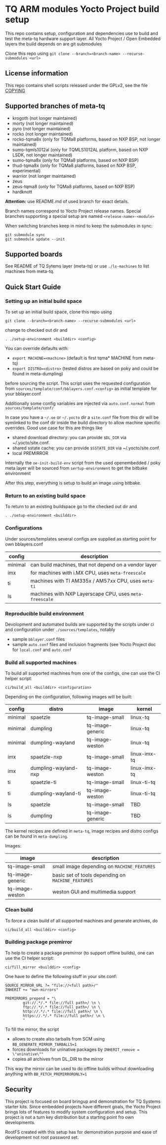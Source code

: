# TQ ARM modules Yocto Project build setup

This repo contains setup, configuration and dependencies use to build and test
the meta-tq hardware support layer. All Yocto Project / Open Embedded layers
the build depends on are git submodules

Clone this repo using `git clone --branch=<branch-name> --recurse-submodules <url>`

## License information

This repo contains shell scripts released under the GPLv2, see the file
[COPYING](COPYING)

## Supported branches of meta-tq

- krogoth (not longer maintained)
- morty (not longer maintained)
- pyro (not longer maintained)
- rocko (not longer maintained)
- rocko-tqma8x (only for TQMa8 platforms, based on NXP BSP, not longer maintained)
- sumo-tqmls1012al (only for TQMLS1012AL platform, based on NXP LSDK, not longer maintained)
- sumo-tqma8x (only for TQMa8 platforms, based on NXP BSP)
- thud-tqma8x (only for TQMa8 platforms, based on NXP BSP, experimental)
- warrior (not longer maintained)
- zeus
- zeus-tqma8 (only for TQMa8 platforms, based on NXP BSP)
- hardknott

**Attention:** use README.md of used branch for exact details.

Branch names correspond to Yocto Project release names. Special branches
supporting a special setup are named `<release-name>-<module>`

When switching branches keep in mind to keep the submodules in sync:

```
git submodule sync
git submodule update --init
```

## Supported boards

See README of TQ Sytems layer (meta-tq) or use `./ls-machines` to list machines
from meta-tq.

## Quick Start Guide

### Setting up an initial build space

To set up an initial build space, clone this repo using 

`git clone --branch=<branch-name> --recurse-submodules <url>`

change to checked out dir and

`. ./setup-environment <builddir> <config>`

You can override defaults with:

* `export MACHINE=<machine>` (default is first tqma\* MACHINE from meta-tq)
* `export DISTRO=<distro>` (tested distros are based on poky and could be found
   in meta-dumpling)

before sourcing the script. This script uses the requested configuration from
`sources/template/conf/bblayers.conf.<config>` as initial template for your
bblayer.conf

Additionally some config variables are injected via `auto.conf.normal` from
`sources/template/conf/`

In case you have a `~/.oe` or `~/.yocto` dir a `site.conf` file from this dir
will be symlinked to the conf dir inside the build directory to allow machine
specific overrides. Good use case for this are things like

* shared download directory: you can provide `$DL_DIR` via ~/.yocto/site.conf.
* shared sstate cache: you can provide `$SSTATE_DIR` via ~/.yocto/site.conf.
* local PREMIRROR

Internally the `oe-init-build-env` script from the used openembedded / poky
meta layer will be sourced from `sertup-environment` to get the bitbake environment

After this step, everything is setup to build an image using bitbake.

### Return to an existing build space

To return to an existing buildspace go to the checked out dir and

`. ./setup-environment <builddir>`

### Configurations

Under sources/templates several configs are supplied as starting point for own
bblayers.conf

| config  | description                                              |
| ------- | -------------------------------------------------------- |
| minimal | can build machines, that not depend on a vendor layer    |
| imx     | for machines with i.MX CPU, uses `meta-freescale`        |
| ti      | machines with TI AM335x / AM57xx CPU, uses `meta-ti`     |
| ls      | machines with NXP Layerscape CPU, uses `meta-freescale`  |

### Reproducible build environment

Devolopment and automated builds are supported by the scripts under ci and
configuration under `./sources/templates`, notably

- sample `bblayer.conf` files
- sample `auto.conf` files and inclusion fragments (see Yocto Project doc for
  `local.conf` and `auto.conf`

### Build all supported machines

To build all supported machines from one of the configs, one can
use the CI helper script:

`ci/build_all <builddir> <configuration>`

Depending on the configuration, following images will be built:

| config  | distro               | image            | kernel       |
| ------- | -------------------- | ---------------- | -----------  |
| minimal | spaetzle             | tq-image-small   | linux-tq     |
| minimal | dumpling             | tq-image-generic | linux-tq     |
| minimal | dumpling-wayland     | tq-image-weston  | linux-tq     |
| imx     | spaetzle-nxp         | tq-image-small   | linux-imx-tq |
| imx     | dumpling-wayland-nxp | tq-image-weston  | linux-imx-tq |
| ti      | spaetzle-ti          | tq-image-small   | linux-ti-tq  |
| ti      | dumpling-wayland-ti  | tq-image-weston  | linux-ti-tq  |
| ls      | spaetzle             | tq-image-small   | TBD          |
| ls      | dumpling             | tq-image-generic | TBD          |

The kernel recipes are defined in `meta-tq`, image recipes and distro configs
can be found in `meta-dumpling`.

Images:

| image            | description                                          |
| ---------------- | ---------------------------------------------------- |
| tq-image-small   | small image depending on `MACHINE_FEATURES`          |
| tq-image-generic | basic set of tools depending on `MACHINE_FEATURES`   |
| tq-image-weston  | weston GUI and multimedia support                    |

### Clean build

To force a clean build of all supported machines and generate archives, do

`ci/build_all <builddir> <config>`

### Building package premirror

To help to create a package premirror (to support offline builds),
one can use the CI helper script:

`ci/fill_mirror <builddir> <config>`

One have to define the following stuff in your site.conf:

```
SOURCE_MIRROR_URL ?= "file://<full path>/"
INHERIT += "own-mirrors"

PREMIRRORS_prepend = "\
        git://.*/.* file://full path>/ \n \
        ftp://.*/.* file://full path>/ \n \
        http://.*/.* file://full path>/ \n \
        https://.*/.* file://full path>/ \n \
        "
```

To fill the mirror, the script

- allows to create also tarballs from SCM using `BB_GENERATE_MIRROR_TARBALLS=1`
- forces downloads for uninative packages by `INHERIT_remove = \"uninative\""`
- copies all archives from DL_DIR to the mirror

This way the mirror can be used to do offline builds without downloading anything
with `BB_FETCH_PREMIRRORONLY=1`

## Security

This project is focused on board bringup and demonstration for TQ Systems starter
kits. Since embedded projects have different goals, the Yocto Project brings lots
of features to modify system configuration and setup. This project is not a turn
key distribution but a starting point fro own developments.

RootFS created with this setup has for demonstration purpose and ease of
development not root password set.
